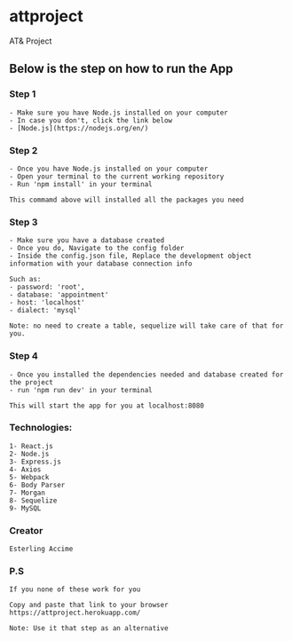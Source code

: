 # attproject
AT&amp; Project


## Below is the step on how to run the App

### Step 1
```
- Make sure you have Node.js installed on your computer
- In case you don't, click the link below
- [Node.js](https://nodejs.org/en/)
```

### Step 2

```
- Once you have Node.js installed on your computer
- Open your terminal to the current working repository
- Run 'npm install' in your terminal

This commamd above will installed all the packages you need
```


### Step 3
```
- Make sure you have a database created
- Once you do, Navigate to the config folder
- Inside the config.json file, Replace the development object information with your database connection info

Such as:
- password: 'root',
- database: 'appointment'
- host: 'localhost'
- dialect: 'mysql'

Note: no need to create a table, sequelize will take care of that for you.

```

### Step 4
```
- Once you installed the dependencies needed and database created for the project
- run 'npm run dev' in your terminal

This will start the app for you at localhost:8080
```


### Technologies:
```
1- React.js
2- Node.js
3- Express.js
4- Axios
5- Webpack
6- Body Parser
7- Morgan
8- Sequelize
9- MySQL
```

### Creator
```
Esterling Accime
```


### P.S
```
If you none of these work for you

Copy and paste that link to your browser
https://attproject.herokuapp.com/

Note: Use it that step as an alternative
